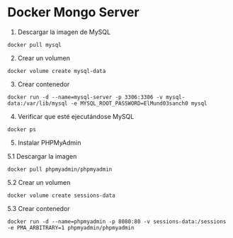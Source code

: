 # Docker Mongo Server

1. Descargar la imagen de MySQL

```
docker pull mysql
```

2. Crear un volumen

```
docker volume create mysql-data
```

3. Crear contenedor

```
docker run -d --name=mysql-server -p 3306:3306 -v mysql-data:/var/lib/mysql -e MYSQL_ROOT_PASSWORD=ElMund03sanch0 mysql
```

4. Verificar que esté ejecutándose MySQL

```
docker ps
```

5. Instalar PHPMyAdmin

5.1 Descargar la imagen

```
docker pull phpmyadmin/phpmyadmin
```

5.2 Crear un volumen

```
docker volume create sessions-data
```

5.3 Crear contenedor

```
docker run -d --name=phpmyadmin -p 8080:80 -v sessions-data:/sessions -e PMA_ARBITRARY=1 phpmyadmin/phpmyadmin
```
